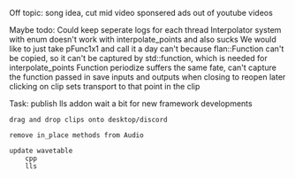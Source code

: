 Off topic:
    song idea, cut mid video sponsered ads out of youtube videos

Maybe todo:
    Could keep seperate logs for each thread
    Interpolator system with enum doesn't work with interpolate_points and also sucks
        We would like to just take pFunc1x1 and call it a day
        can't because flan::Function can't be copied, so it can't be captured by std::function, which is needed for interpolate_points
        Function periodize suffers the same fate, can't capture the function passed in
    save inputs and outputs when closing to reopen later
    clicking on clip sets transport to that point in the clip
 
Task:
    publish lls addon
        wait a bit for new framework developments

    drag and drop clips onto desktop/discord
     
    remove in_place methods from Audio

    update wavetable
        cpp
        lls